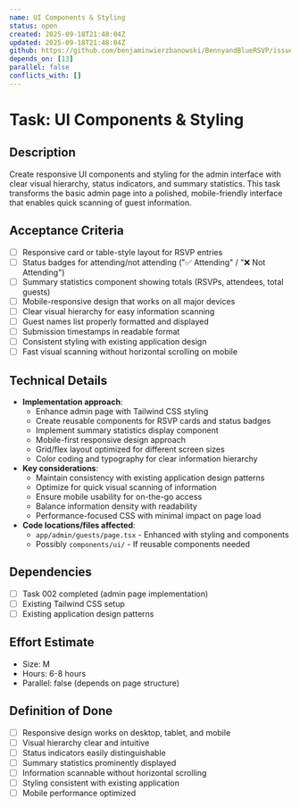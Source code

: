 ```yaml
---
name: UI Components & Styling
status: open
created: 2025-09-18T21:48:04Z
updated: 2025-09-18T21:48:04Z
github: https://github.com/benjaminwierzbanowski/BennyandBlueRSVP/issues/14
depends_on: [13]
parallel: false
conflicts_with: []
---
```


# Task: UI Components & Styling

## Description
Create responsive UI components and styling for the admin interface with clear visual hierarchy, status indicators, and summary statistics. This task transforms the basic admin page into a polished, mobile-friendly interface that enables quick scanning of guest information.

## Acceptance Criteria
- [ ] Responsive card or table-style layout for RSVP entries
- [ ] Status badges for attending/not attending ("✅ Attending" / "❌ Not Attending")
- [ ] Summary statistics component showing totals (RSVPs, attendees, total guests)
- [ ] Mobile-responsive design that works on all major devices
- [ ] Clear visual hierarchy for easy information scanning
- [ ] Guest names list properly formatted and displayed
- [ ] Submission timestamps in readable format
- [ ] Consistent styling with existing application design
- [ ] Fast visual scanning without horizontal scrolling on mobile

## Technical Details
- **Implementation approach**:
  - Enhance admin page with Tailwind CSS styling
  - Create reusable components for RSVP cards and status badges
  - Implement summary statistics display component
  - Mobile-first responsive design approach
  - Grid/flex layout optimized for different screen sizes
  - Color coding and typography for clear information hierarchy
- **Key considerations**:
  - Maintain consistency with existing application design patterns
  - Optimize for quick visual scanning of information
  - Ensure mobile usability for on-the-go access
  - Balance information density with readability
  - Performance-focused CSS with minimal impact on page load
- **Code locations/files affected**:
  - `app/admin/guests/page.tsx` - Enhanced with styling and components
  - Possibly `components/ui/` - If reusable components needed

## Dependencies
- [ ] Task 002 completed (admin page implementation)
- [ ] Existing Tailwind CSS setup
- [ ] Existing application design patterns

## Effort Estimate
- Size: M
- Hours: 6-8 hours
- Parallel: false (depends on page structure)

## Definition of Done
- [ ] Responsive design works on desktop, tablet, and mobile
- [ ] Visual hierarchy clear and intuitive
- [ ] Status indicators easily distinguishable
- [ ] Summary statistics prominently displayed
- [ ] Information scannable without horizontal scrolling
- [ ] Styling consistent with existing application
- [ ] Mobile performance optimized